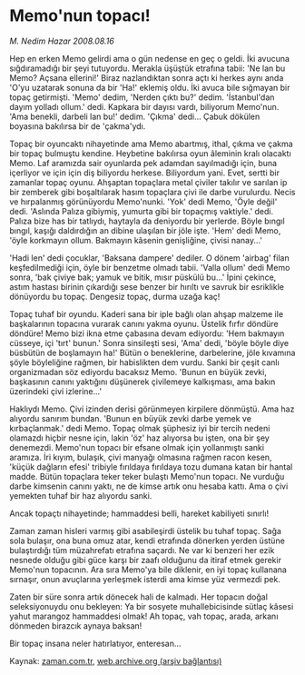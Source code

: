 # Memo'nun topacı!

*M. Nedim Hazar 2008.08.16*

<tr><td class="metin" colspan="2" style="padding-top: 20px; padding-left: 5px; padding-right: 10px;">Hep en erken Memo gelirdi ama o gün nedense en geç o geldi. İki avucuna sığdıramadığı bir şeyi tutuyordu. Merakla üşüştük etrafına tabii: 'Ne lan bu Memo? Açsana ellerini!' Biraz nazlandıktan sonra açtı ki herkes aynı anda 'O'yu uzatarak sonuna da bir 'Ha!' eklemiş oldu. İki avuca bile sığmayan bir topaç getirmişti. 'Memo' dedim, 'Nerden çıktı bu?' dedim. 'İstanbul'dan dayım yolladı ollum.' dedi. Kapkara bir dayısı vardı, biliyorum Memo'nun. 'Ama benekli, darbeli lan bu!' dedim. 'Çıkma' dedi... Çabuk dökülen boyasına bakılırsa bir de 'çakma'ydı.</td></tr><tr><td class="metin" colspan="2" style="padding-top: 20px; padding-left: 5px; padding-right: 10px;"><p>Topaç bir oyuncaktı nihayetinde ama Memo abartmış, ithal, çıkma ve çakma bir topaç bulmuştu kendine. Heybetine bakılırsa oyun âleminin kralı olacaktı Memo. Laf aramızda sair oyunlarda pek adamdan sayılmadığı için, buna içerliyor ve için için diş biliyordu herkese. Biliyordum yani. Evet, sertti bir zamanlar topaç oyunu. Ahşaptan topaçlara metal çiviler takılır ve sarılan ip bir zemberek gibi boşaltılarak hasım topaçlara çivi ile darbe vurulurdu. Necis ve hırpalanmış görünüyordu Memo'nunki. 'Yok' dedi Memo, 'Öyle değil' dedi. 'Aslında Palıza gibiymiş, yumurta gibi bir topaçmış vaktiyle.' dedi. Palıza bize has bir tatlıydı, haytayla da deniyordu bir yerlerde. Böyle bıngıl bıngıl, kaşığı daldırdığın an dibine ulaşılan bir jöle işte. 'Hem' dedi Memo, 'öyle korkmayın ollum. Bakmayın kâsenin genişliğine, çivisi nanay...'
<p>'Hadi len' dedi çocuklar, 'Baksana dampere' dediler. O dönem 'airbag' filan keşfedilmediği için, öyle bir benzetme olmadı tabii. 'Valla ollum' dedi Memo sonra, 'bak çiviye bak; yamuk ve bitik, mısır püskülü bu...' İpini çekince, astım hastası birinin çıkardığı sese benzer bir hırıltı ve savruk bir esriklikle dönüyordu bu topaç. Dengesiz topaç, durma uzağa kaç!
<p>Topaç tuhaf bir oyundu. Kaderi sana bir iple bağlı olan ahşap malzeme ile başkalarının topacına vurarak canını yakma oyunu. Üstelik fırfır döndüre döndüre! Memo bizi ikna etme çabasına devam ediyordu: 'Hem bakmayın cüsseye, içi 'tırt' bunun.' Sonra sinsileşti sesi, 'Ama' dedi, 'böyle böyle diye büsbütün de boşlamayın ha!' Bütün o beneklerine, darbelerine, jöle kıvamına şöyle böyleliğine rağmen, bir habislikten dem vurdu. Sanki bir çeşit canlı organizmadan söz ediyordu bacaksız Memo. 'Bunun en büyük zevki, başkasının canını yaktığını düşünerek çivilemeye kalkışması, ama bakın üzerindeki çivi izlerine...' 
<p>Haklıydı Memo. Çivi izinden derisi görünmeyen kirpilere dönmüştü. Ama haz alıyordu sanırım bundan. 'Bunun en büyük zevki darbe yemek ve kırbaçlanmak.' dedi Memo. Topaç olmak şüphesiz iyi bir tercih nedeni olamazdı hiçbir nesne için, lakin 'öz' haz alıyorsa bu işten, ona bir şey denemezdi. Memo'nun topacı bir efsane olmak için yollanmıştı sanki aramıza. İri kıyım, bulaşık, çivi manyağı olmasına rağmen racon kesen, 'küçük dağların efesi' tribiyle fırıldaya fırıldaya tozu dumana katan bir hantal madde. Bütün topaçlara teker teker bulaştı Memo'nun topacı. Ne vurduğu darbe kimsenin canını yaktı, ne de kimse artık onu hesaba kattı. Ama o çivi yemekten tuhaf bir haz alıyordu sanki. 
<p>Ancak topaçtı nihayetinde; hammaddesi belli, hareket kabiliyeti sınırlı!
<p>Zaman zaman hisleri varmış gibi asabileşirdi üstelik bu tuhaf topaç. Sağa sola bulaşır, ona buna omuz atar, kendi etrafında dönerken yerden üstüne bulaştırdığı tüm müzahrefatı etrafına saçardı. Ne var ki benzeri her ezik nesnede olduğu gibi güce karşı bir zaafı olduğunu da itiraf etmek gerekir Memo'nun topacının. Ara sıra Memo'ya bile diklenir, en iyi topaç kullanana sırnaşır, onun avuçlarına yerleşmek isterdi ama kimse yüz vermezdi pek.
<p>Zaten bir süre sonra artık dönecek hali de kalmadı. Her topacın doğal seleksiyonuydu onu bekleyen: Ya bir sosyete muhallebicisinde sütlaç kâsesi yahut marangoz hammaddesi olmak! Ah topaç, vah topaç, arada, arkanı dönmeden birazcık aynaya baksan!
<p>Bir topaç insana neler hatırlatıyor, enteresan...<br/></p></p></p></p></p></p></p></p></td></tr>

Kaynak: [zaman.com.tr](http://zaman.com.tr/yazar.do?yazino=726345), [web.archive.org (arşiv bağlantısı)](http://web.archive.org/web/20080828191206/http://www.zaman.com.tr:80/yazar.do?yazino=726345)
